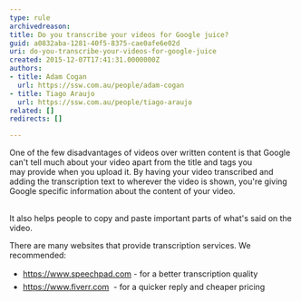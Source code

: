 ```yaml
---
type: rule
archivedreason: 
title: Do you transcribe your videos for Google juice?
guid: a0832aba-1281-40f5-8375-cae0afe6e02d
uri: do-you-transcribe-your-videos-for-google-juice
created: 2015-12-07T17:41:31.0000000Z
authors:
- title: Adam Cogan
  url: https://ssw.com.au/people/adam-cogan
- title: Tiago Araujo
  url: https://ssw.com.au/people/tiago-araujo
related: []
redirects: []

---
```



One of the few disadvantages of videos over written content is that&#160;Google can't tell much about your video apart from the title and tags you may&#160;provide when you upload it. By having your video transcribed&#160;and adding the transcription text&#160;to wherever the video is shown, you're giving Google specific information about the&#160;content&#160;of your video.&#160; 
<br><excerpt class='endintro'></excerpt><br>
<p>It also helps people to copy and paste important parts of what's&#160;said on the video.​</p><p>There are many websites that provide transcription services. We recommended&#58;</p><ul><li><a href="https&#58;//www.speechpad.com/" style="line-height&#58;1.6;">https&#58;//www.speechpad.com</a><span style="line-height&#58;1.6;">&#160;- for a better transcription&#160;quality</span><br></li><li><a href="https&#58;//www.fiverr.com/" style="line-height&#58;1.6;">https&#58;//www.fiverr.com</a><span style="line-height&#58;1.6;">&#160; -&#160;<span style="line-height&#58;20.8px;">for a quicker reply and cheaper pricing</span></span><br></li></ul><br><p><br></p>



